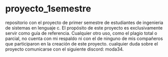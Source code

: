 # proyecto_1semestre
repositorio con el proyecto de primer semestre de estudiantes de ingenieria de sistemas en lenguaje c.
El propósito de este proyecto es exclusivamente servir como guía de referencia. Cualquier otro uso, como el plagio total o parcial,
no cuenta con mi respaldo ni con el de ninguno de mis compañeros que participaron en la creación de este proyecto.
cualquier duda sobre el proyecto comunicarse con el siguiente discord: moda34.

